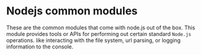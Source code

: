 # Nodejs common modules

These are the common modules that come with node.js out of the box. This module provides tools or APIs for performing out certain standard `Node.js` operations. like interacting with the file system, url parsing, or logging information to the console.
